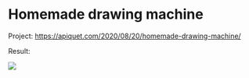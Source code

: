 # Homemade drawing machine

Project: https://apiquet.com/2020/08/20/homemade-drawing-machine/

Result:

![](images/drawing_example.gif)
